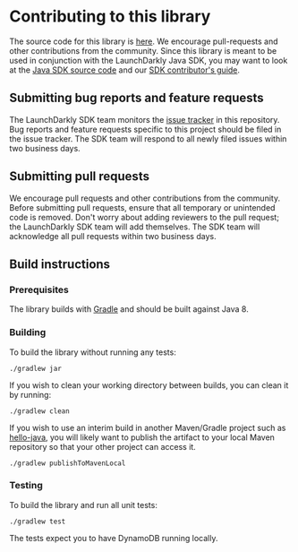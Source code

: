 # Contributing to this library

The source code for this library is [here](https://github.com/launchdarkly/java-client-dynamodb). We encourage pull-requests and other contributions from the community. Since this library is meant to be used in conjunction with the LaunchDarkly Java SDK, you may want to look at the [Java SDK source code](https://github.com/launchdarkly/java-client) and our [SDK contributor's guide](http://docs.launchdarkly.com/docs/sdk-contributors-guide).

## Submitting bug reports and feature requests
 
The LaunchDarkly SDK team monitors the [issue tracker](https://github.com/launchdarkly/java-server-sdk-dynamodb/issues) in this repository. Bug reports and feature requests specific to this project should be filed in the issue tracker. The SDK team will respond to all newly filed issues within two business days.
 
## Submitting pull requests
 
We encourage pull requests and other contributions from the community. Before submitting pull requests, ensure that all temporary or unintended code is removed. Don't worry about adding reviewers to the pull request; the LaunchDarkly SDK team will add themselves. The SDK team will acknowledge all pull requests within two business days.
 
## Build instructions
 
### Prerequisites
 
The library builds with [Gradle](https://gradle.org/) and should be built against Java 8.
 
### Building

To build the library without running any tests:
```
./gradlew jar
```

If you wish to clean your working directory between builds, you can clean it by running:
```
./gradlew clean
```

If you wish to use an interim build in another Maven/Gradle project such as [hello-java](https://github.com/launchdarkly/hello-java), you will likely want to publish the artifact to your local Maven repository so that your other project can access it.
```
./gradlew publishToMavenLocal
```

### Testing
 
To build the library and run all unit tests:
```
./gradlew test
```

The tests expect you to have DynamoDB running locally.

